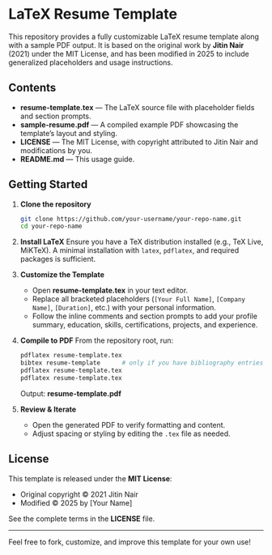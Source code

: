 # LaTeX Resume Template

This repository provides a fully customizable LaTeX resume template along with a sample PDF output. It is based on the original work by **Jitin Nair** (2021) under the MIT License, and has been modified in 2025 to include generalized placeholders and usage instructions.

## Contents

- **resume-template.tex** — The LaTeX source file with placeholder fields and section prompts.
- **sample-resume.pdf** — A compiled example PDF showcasing the template’s layout and styling.
- **LICENSE** — The MIT License, with copyright attributed to Jitin Nair and modifications by you.
- **README.md** — This usage guide.

## Getting Started

1. **Clone the repository**
   ```bash
   git clone https://github.com/your-username/your-repo-name.git
   cd your-repo-name
   ```

2. **Install LaTeX**
   Ensure you have a TeX distribution installed (e.g., TeX Live, MiKTeX). A minimal installation with `latex`, `pdflatex`, and required packages is sufficient.

3. **Customize the Template**
   - Open **resume-template.tex** in your text editor.
   - Replace all bracketed placeholders (`[Your Full Name]`, `[Company Name]`, `[Duration]`, etc.) with your personal information.
   - Follow the inline comments and section prompts to add your profile summary, education, skills, certifications, projects, and experience.

4. **Compile to PDF**
   From the repository root, run:
   ```bash
   pdflatex resume-template.tex
   bibtex resume-template      # only if you have bibliography entries
   pdflatex resume-template.tex
   pdflatex resume-template.tex
   ```
   Output: **resume-template.pdf**

5. **Review & Iterate**
   - Open the generated PDF to verify formatting and content.
   - Adjust spacing or styling by editing the `.tex` file as needed.

## License

This template is released under the **MIT License**:

- Original copyright © 2021 Jitin Nair
- Modified © 2025 by [Your Name]

See the complete terms in the **LICENSE** file.

---

Feel free to fork, customize, and improve this template for your own use!